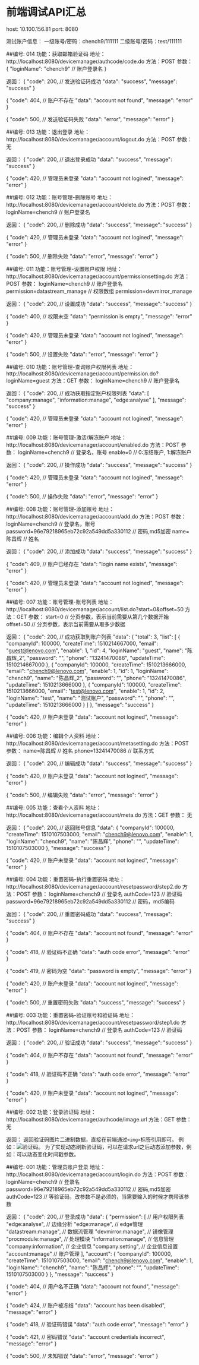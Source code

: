 # 前端调试API汇总
host: 10.100.156.81
port: 8080

测试账户信息：
一级账号/密码：chench9/111111
二级账号/密码：test/111111



##编号: 014
功能：获取邮箱验证码
地址：http://localhost:8080/devicemanager/authcode/code.do
方法：POST
参数：
{
	"loginName": "chench9" // 账户登录名
}

返回：
{
	"code": 200, // 发送验证码成功
	"data": "success",
	"message": "success"
}

{
	"code": 404, // 账户不存在
	"data": "account not found",
	"message": "error"
}

{
	"code": 500, // 发送验证码失败
	"data": "error",
	"message": "error"
}



##编号: 013
功能：退出登录
地址：http://localhost:8080/devicemanager/account/logout.do
方法：POST
参数：
无

返回：
{
	"code": 200, // 退出登录成功
	"data": "success",
	"message": "success"
}

{
	"code": 420, // 管理员未登录
	"data": "account not logined",
	"message": "error"
}


##编号: 012
功能：账号管理-删除账号
地址：http://localhost:8080/devicemanager/account/delete.do
方法：POST
参数：
loginName=chench9 // 账户登录名

返回：
{
	"code": 200, // 删除成功
	"data": "success",
	"message": "success"
}

{
	"code": 420, // 管理员未登录
	"data": "account not logined",
	"message": "error"
}

{
	"code": 500, // 删除失败
	"data": "error",
	"message": "error"
}

##编号: 011
功能：账号管理-设置账户权限
地址：http://localhost:8080/devicemanager/account/permissionsetting.do
方法：POST
参数：
loginName=chench9 // 账户登录名
permission=datastream_manage // 权限数组
permission=devmirror_manage

返回：
{
	"code": 200, // 设置成功
	"data": "success",
	"message": "success"
}

{
	"code": 400, // 权限未空
	"data": "permission is empty",
	"message": "error"
}

{
	"code": 420, // 管理员未登录
	"data": "account not logined",
	"message": "error"
}

{
	"code": 500, // 设置失败
	"data": "error",
	"message": "error"
}


##编号: 010
功能：账号管理-查询账户权限列表
地址：http://localhost:8080/devicemanager/account/permission.do?loginName=guest
方法：GET
参数：
loginName=chench9 // 账户登录名

返回：
{
	"code": 200, // 成功获取指定账户权限列表
	"data": [
		"company:manage",
		"information:manage",
		"edge:analyse"
	],
	"message": "success"
}

{
	"code": 420, // 管理员未登录
	"data": "account not logined",
	"message": "error"
}


##编号: 009
功能：账号管理-激活/解冻账户
地址：http://localhost:8080/devicemanager/account/enabled.do
方法：POST
参数：
loginName=chench9 // 登录名，账号
enable=0 // 0:冻结账户, 1:解冻账户

返回：
{
	"code": 200, // 操作成功
	"data": "success",
	"message": "success"
}

{
	"code": 420, // 管理员未登录
	"data": "account not logined",
	"message": "error"
}

{
	"code": 500, // 操作失败
	"data": "error",
	"message": "error"
}


##编号: 008
功能：账号管理-添加账号
地址：http://localhost:8080/devicemanager/account/add.do
方法：POST
参数：
loginName=chench9 // 登录名，账号
password=96e79218965eb72c92a549dd5a330112 // 密码,md5加密
name=陈昌辉 // 姓名

返回：
{
	"code": 200, // 添加成功
	"data": "success",
	"message": "success"
}

{
	"code": 409, // 账户已经存在
	"data": "login name exists",
	"message": "error"
}

{
	"code": 420, // 管理员未登录
	"data": "account not logined",
	"message": "error"
}




##编号: 007
功能：账号管理-账号列表
地址：http://localhost:8080/devicemanager/account/list.do?start=0&offset=50
方法：GET
参数：
start=0  // 分页参数，表示当前需要从第几个数据开始
offset=50 // 分页参数，表示当前需要从取多少数据

返回：
{
	"code": 200, // 成功获取到账户列表
	"data": {
		"total": 3,
		"list": [
			{
				"companyId": 100000,
				"createTime": 1510214667000,
				"email": "guest@lenovo.com",
				"enable": 1,
				"id": 4,
				"loginName": "guest",
				"name": "陈昌辉_2",
				"password": "",
				"phone": "13241470086",
				"updateTime": 1510214667000
			},
			{
				"companyId": 100000,
				"createTime": 1510213666000,
				"email": "chench9@lenovo.com",
				"enable": 1,
				"id": 1,
				"loginName": "chench9",
				"name": "陈昌辉_2",
				"password": "",
				"phone": "13241470086",
				"updateTime": 1510213666000
			},
			{
				"companyId": 100000,
				"createTime": 1510213666000,
				"email": "test@lenovo.com",
				"enable": 1,
				"id": 2,
				"loginName": "test",
				"name": "测试账户",
				"password": "",
				"phone": "",
				"updateTime": 1510213666000
			}
		]
	},
	"message": "success"
}

{
	"code": 420, // 账户未登录
	"data": "account not logined",
	"message": "error"
}


##编号: 006
功能：编辑个人资料
地址：http://localhost:8080/devicemanager/account/metasetting.do
方法：POST
参数：
name=陈昌辉 // 姓名
phone=13241470086 // 联系方式

返回：
{
	"code": 200, // 编辑成功
	"data": "success",
	"message": "success"
}

{
	"code": 420, // 账户未登录
	"data": "account not logined",
	"message": "error"
}

{
	"code": 500, // 编辑失败
	"data": "error",
	"message": "error"
}


##编号: 005
功能：查看个人资料
地址：http://localhost:8080/devicemanager/account/meta.do
方法：GET
参数：
无

返回：
{
	"code": 200, // 返回账号信息
	"data": {
		"companyId": 100000,
		"createTime": 1510107503000,
		"email": "chench9@lenovo.com",
		"enable": 1,
		"loginName": "chench9",
		"name": "陈昌辉",
		"phone": "",
		"updateTime": 1510107503000
	},
	"message": "success"
}

{
	"code": 420, // 账户未登录
	"data": "account not logined",
	"message": "error"
}



##编号: 004
功能：重置密码-执行重置密码
地址：http://localhost:8080/devicemanager/account/resetpassword/step2.do
方法：POST
参数：
loginName=chench9 // 登录名
authCode=123 // 验证码
password=96e79218965eb72c92a549dd5a330112 // 密码，md5编码

返回：
{
	"code": 200, // 重置密码成功
	"data": "success",
	"message": "success"
}

{
	"code": 404, // 账户不存在
	"data": "account not found",
	"message": "error"
}

{
	"code": 418, // 验证码不正确
	"data": "auth code error",
	"message": "error"
}

{
	"code": 419, // 密码为空
	"data": "password is empty",
	"message": "error"
}

{
	"code": 420, // 账户未登录
	"data": "account not logined",
	"message": "error"
}

{
	"code": 500, // 重置密码失败
	"data": "success",
	"message": "success"
}


##编号: 003
功能：重置密码-验证账号和验证码
地址：http://localhost:8080/devicemanager/account/resetpassword/step1.do
方法：POST
参数：
loginName=chench9 // 登录名
authCode=123 // 验证码

返回：
{
	"code": 200, // 验证成功
	"data": "success",
	"message": "success"
}

{
	"code": 404, // 账户不存在
	"data": "account not found",
	"message": "error"
}

{
	"code": 418, // 验证码不正确
	"data": "auth code error",
	"message": "error"
}

{
	"code": 420, // 账户未登录
	"data": "account not logined",
	"message": "error"
}


##编号: 002
功能：登录验证码
地址：http://localhost:8080/devicemanager/authcode/image.url
方法：GET
参数：
无

返回：
返回验证码图片二进制数据，直接在前端通过`<img>`标签引用即可。
例如：<img alt="验证码" id="imagecode" src="http://localhost:8080/devicemanager/authcode/image.url"/>。
为了实现动态刷新验证码，可以在请求url之后动态添加参数，例如：可以动态变化时间戳参数。


##编号: 001
功能：管理员账户登录
地址：http://localhost:8080/devicemanager/account/login.do
方法：POST
参数：
loginName=chench9 // 登录名
password=96e79218965eb72c92a549dd5a330112 // 密码,md5加密
authCode=123 // 等验证码，改参数不是必须的，当需要输入的时候才携带该参数

返回：
{
	"code": 200, // 登录成功
	"data": {
		"permission": [ // 用户权限列表
			"edge:analyse", // 边缘分析
			"edge:manage",  // edge管理
			"datastream:manage", // 数据流管理
			"devmirror:manage", // 镜像管理
			"procmodule:manage", // 处理模块
			"information:manage", // 信息管理
			"company:information", // 企业信息
			"company:setting", // 企业信息设置
			"account:manage" // 账户管理
		],
		"account": {
			"companyId": 100000,
			"createTime": 1510107503000,
			"email": "chench9@lenovo.com",
			"enable": 1,
			"loginName": "chench9",
			"name": "陈昌辉",
			"phone": "",
			"updateTime": 1510107503000
		}
	},
	"message": "success"
}

{
	"code": 404, // 用户名不正确
	"data": "account not found",
	"message": "error"
}

{
	"code": 424, // 账户被冻结
	"data": "account has been disabled",
	"message": "error"
}

{
	"code": 418, // 验证码错误
	"data": "auth code error",
	"message": "error"
}

{
	"code": 421, // 密码错误
	"data": "account credentials incorrect",
	"message": "error"
}

{
	"code": 500, // 未知错误
	"data": "error",
	"message": "error"
}
